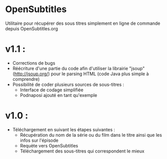 OpenSubtitles
=============

Utilitaire pour récupérer des sous titres simplement en ligne de commande depuis OpenSubtitles.org

v1.1 :
======

 - Corrections de bugs
 - Réécriture d'une partie du code afin d'utiliser la librairie "jsoup" (http://jsoup.org/) pour le parsing HTML (code Java plus simple à comprendre)
 - Possibilité de coder plusieurs sources de sous-titres :
    * Interface de codage simplifiée
    * Podnaposi ajouté en tant qu'exemple


v1.0 :
======

 - Téléchargement en suivant les étapes suivantes :
    * Récupération du nom de la série ou du film dans le titre ainsi que les infos sur l'épisode
    * Requète vers OpenSubtitles
    * Téléchargement des sous-titres qui correspondent le mieux
